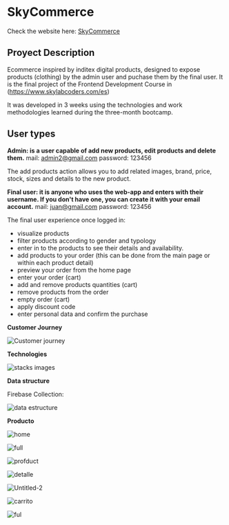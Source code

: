 # SkyCommerce

Check the website here: [SkyCommerce](https://ecommerce-6dca9.web.app/)

## Proyect Description

Ecommerce inspired by inditex digital products, designed to expose products (clothing) by the admin user and puchase them by the final user.
It is the final project of the Frontend Development Course in
(https://www.skylabcoders.com/es)

It was developed in 3 weeks using the technologies and work methodologies learned during the three-month bootcamp.


## User types

**Admin: is a user capable of add new products, edit products and delete them.**
  mail: admin2@gmail.com
  password: 123456

The add products action allows you to add related images, brand, price, stock, sizes and details to the new product.

**Final user: it is anyone who uses the web-app and enters with their username. If you don't have one, you can create it with your email account.**
  mail: juan@gmail.com
  password: 123456

The final user experience once logged in: 
  
  - visualize products
  - filter products according to gender and typology
  - enter in to the products to see their details and availability.
  - add products to your order (this can be done from the main page or within each product detail)
  - preview your order from the home page
  - enter your order (cart)
  - add and remove products quantities (cart)
  - remove products from the order
  - empty order (cart)
  - apply discount code
  - enter personal data and confirm the purchase


**Customer Journey** 

![Customer journey](https://user-images.githubusercontent.com/58776923/104585472-594f0000-5664-11eb-9c13-e56545d8e912.jpg)

**Technologies**

![stacks images](https://user-images.githubusercontent.com/58776923/104589704-90281480-566a-11eb-86cb-7e47920e246a.jpg)

**Data structure**
  
  Firebase Collection:
  
![data estructure](https://user-images.githubusercontent.com/58776923/104592318-4b05e180-566e-11eb-8198-1bcd11ee65a2.jpg)


**Producto**

![home](https://user-images.githubusercontent.com/58776923/101815585-0b545300-3b20-11eb-88b9-ebdf03f22bf1.jpg)

![full](https://user-images.githubusercontent.com/58776923/101887693-80b23900-3b9d-11eb-9bf8-6479c4fbbfb2.jpg)

![profduct](https://user-images.githubusercontent.com/58776923/101815918-96cde400-3b20-11eb-9f71-62d3ebadb24f.jpg)

![detalle](https://user-images.githubusercontent.com/58776923/101816306-25dafc00-3b21-11eb-8132-c5700f6a8a2a.jpg)

![Untitled-2](https://user-images.githubusercontent.com/58776923/101816377-3ee3ad00-3b21-11eb-8645-22a22119843f.jpg)

![carrito](https://user-images.githubusercontent.com/58776923/101887351-084b7800-3b9d-11eb-8409-656f5d1b4999.jpg)

![ful](https://user-images.githubusercontent.com/58776923/101888042-f4544600-3b9d-11eb-9890-fed416950412.jpg)





